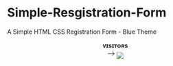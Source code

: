 # Simple-Resgistration-Form
A Simple HTML CSS Registration Form - Blue Theme

<p align="center">
    <b>ᴠɪsɪᴛᴏʀs</b><br>
 -->    <img align="middle" src="https://profile-counter.glitch.me/simple-registration-form/count.svg" />
</p>
